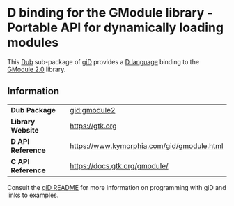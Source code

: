 # D binding for the GModule library - Portable API for dynamically loading modules

This [Dub](https://dub.pm/) sub-package of [giD](https://gid.dub.pm) provides a [D language](https://www.dlang.org) binding to the [GModule 2.0](https://gtk.org) library.

## Information

|     |     |
| --- | --- |
| **Dub Package**          | [gid:gmodule2](https://code.dlang.org/packages/gid%3Agmodule2)                   |
| **Library Website**      | https://gtk.org                                                                  |
| **D API Reference**      | https://www.kymorphia.com/gid/gmodule.html                                       |
| **C API Reference**      | https://docs.gtk.org/gmodule/                                                    |

Consult the [giD README](https://github.com/Kymorphia/gid) for more information on programming with giD and links to examples.
